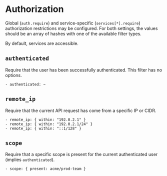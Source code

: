 # Authorization

Global (`auth.require`) and service-specific (`services[*].require`) authorization restrictions may be configured. For both settings, the values should be an array of hashes with one of the available filter types.

By default, services are accessible.


## `authenticated`

Require that the user has been successfully authenticated. This filter has no options.

    - authenticated: ~


## `remote_ip`

Require that the current API request has come from a specific IP or CIDR.

    - remote_ip: { within: "192.0.2.1" }
    - remote_ip: { within: "192.0.2.1/24" }
    - remote_ip: { within: "::1/128" }


## `scope`

Require that a specific scope is present for the current authenticated user (implies `authenticated`).

    - scope: { present: acme/prod-team }
